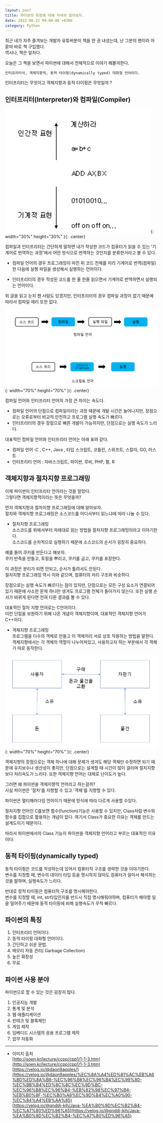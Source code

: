 ```yaml
---
layout: post
title: 파이썬의 특징에 대해 자세히 알아보자.
date: 2022-06-22 09:00:00 +0300
category: Python
---
```


최근 내가 자주 즐겨보는 개발자 유튜버분이 책을 한 권 내셨는데, 난 그분의 팬이라 아묻따 바로 책 구입했다.  
역시나, 책은 알차다.

오늘은 그 책을 보면서 파이썬에 대해서 전체적으로 이야기 해볼까한다.

```
인터프리터식, 객체지향적, 동적 타이핑(dynamically typed) 대화형 언어이다.
```

인터프리터는 무엇이고 객체지향과 동적 타이핑은 무엇일까 ?

## 인터프리터(Interpreter)와 컴파일(Compiler)

![compiler](/public/img/compiler.png){: width="30%" height="30%" }{: .center}

컴파일과 인터프리터는 간단하게 말하면 내가 작성한 코드가 컴퓨터가 읽을 수 있는 '기계어로 번역하는 과정'에서 어떤 방식으로 번역하는 것인지를 분류한거라고 볼 수 있다.

- 컴파일 언어의 경우 프로그래밍이 마친 뒤 코드 전체를 미리 기계어로 번역(컴파일)한 다음에 실행 파일을 생성해서 실행하는 언어이다.

- 인터프리터의 경우 작성된 코드를 한 줄 한줄 읽으면서 기계어로 번역하면서 실행되는 언어이다.

위 글을 읽고 눈치 챈 사람도 있겠지만, 인터프리터의 경우 컴파일 과정이 없기 때문에 따라서 컴파일 에러 또한 없다.

![compiler2](/public/img/compiler2.png){: width="70%" height="70%" }{: .center}

컴파일 언어와 인터프리터 언어의 가장 큰 차이는 속도다.

- 컴파일 언어의 단점으로 컴파일이라는 과정 때문에 개발 시간은 늘어나지만, 장점으로는 오류로부터 비교적 안전하고 프로그램 실행 속도가 빠르다.
- 인터프리터의 경우 장점으로 빠른 개발이 가능하지만, 단점으로는 실행 속도가 느리다.

대표적인 컴파일 언어와 인터프리터 언어는 아래 표와 같다.

- 컴파일 언어 :C , C++, Java , 타입 스크립트, 코틀린, 스위프트, 스칼라, GO, 러스트
- 인터프리터 언어 : 자바스크립트, 파이썬, 루비, PHP, 펄, R

## 객체지향과 절차지향 프로그래밍

이제 파이썬이 인터프리터 언어라는 것을 알았다.  
그렇다면 객체지향적이라는 뜻은 무엇을까?

먼저 객체지향과 절차지향 프로그래밍에 대해 알아보자.  
절차와 객체지향 프로그래밍은 소스코드를 어디서부터 읽느냐에 따라 나눌 수 있다.

- 절차지향 프로그래밍  
  소스코드를 위에서부터 차례대로 읽는 방법을 절차지향 프로그래밍이라고 이야기한다.  
  소스코드를 순차적으로 실행하기 때문에 소스코드의 순서가 굉장히 중요하다.

예를 들어 쿠키를 만든다고 해보자.  
쿠키 반죽을 만들고, 토핑을 뿌리고, 쿠키를 굽고, 쿠키를 포장한다.

이 과정은 분리가 되면 안되고, 순서가 틀려서도 안된다.  
절차지향 프로그래밍 역시 이와 같으며, 컴퓨터의 처리 구조와 비슷하다.

장점으로는 실행 속도가 빠르다는 점이 있지만, 단점으로는 모든 구성 요소가 연결되어 있기 때문에 사소한 문제 하나만 생겨도 프로그램 전체가 돌아가지 않는다. 또한 실행 순서가 바뀌게 된다면 전혀 다른 결과를 볼 수 있다.

대표적인 절차 지향 언어로는 C언어이다.  
이런 단점을 보완하기 위해 나온 개념이 객체지향이며, 대표적인 객체지향 언어가 C++이다.

- 객체지향 프로그래밍  
  프로그램을 다수의 객체로 만들고 이 객체끼리 서로 상호 작용하는 방법을 말한다.
  객체지향에서는 각 객체의 역할이 나누어져있고, 사용하고자 하는 부분에서 각 객체가 따로 동작한다.

![OPP](/public/img/OPP.png){: width="70%" height="70%" }{: .center}

객체지향의 장점으로는 객체 하나에 대해 문제가 생겨도 해당 객체만 수정하면 되기 때문에 유지보수나 생산성이 좋지만, 단점으로는 설계할 때 시간이 많이 걸리며 절치지향보다 처리속도가 느리다. 또한 객체지향 언어는 대체로 난이도가 높다.

그러면 왜 파이썬을 객체지향적 언어라고 하는걸까?  
사실 파이썬은 '절차'를 지향할 수 있고 '객체'를 지향할 수 있다.

파이썬은 멀티패러다임 언어이기 때문에 방식에 따라 다르게 사용할 수있다.

절차지향 언어인 C를보면 함수(function)기능은 사용할 수 있지만, Class처럼 변수와 함수를 집합으로 활용하는 개념이 없다. 여기서 Class가 중요한 이유는 객체를 만드는 설계도이기 때문이다.

따라서 파이썬에서의 Class 기능이 파이썬을 객체지향 언어라고 부르는 대표적인 이유이다.

## 동적 타이핑(dynamically typed)

동적 타이핑은 코드를 작성하는데 있어서 컴퓨터적 구조를 생략한 것을 이야기한다.  
변수를 지정할 때, 변수의 데이터 타입 등을 명시하지 않아도 컴퓨터가 알아서 해석하는 것을 말하며, 실행속도가 느리다.

반대로 정적 타이핑은 컴퓨터적 구조를 명시해야한다.  
변수를 지정할 때, int, str타입인지를 반드시 직접 명시해줘야하며, 컴퓨터가 해야할 일을 덜어주기 때문에 동적 타이핑에 비해 실행속도가 무척 빠르다.

## 파이썬의 특징

1. 인터프리터 언어이다.
2. 동적 타이핑 대화형 언어이다.
3. 간단하고 쉬운 문법.
4. 메모리 자동 관리( Garbage Collection)
5. 높은 확장성
6. 무료

## 파이썬 사용 분야

파이썬으로 할 수 있는 것은 굉장히 많다.

1. 인공지능 개발
2. 통계 및 분석
3. 웹 애플리케이션
4. 핀테크 및 블록체인
5. 게임 제작
6. 임베디드 시스템의 응용 프로그램 제작
7. 업무 자동화

---

- 이미지 출처  
  [http://soen.kr/lecture/ccpp/cpp1/1-1-3.htm](http://soen.kr/lecture/ccpp/cpp1/1-1-3.htm)  
  [https://velog.io/@daon9apples/](https://velog.io/@daon9apples/%EC%8A%A4%ED%81%AC%EB%A6%BD%ED%8A%B8-%EC%96%B8%EC%96%B4%EC%99%80-%EC%BB%B4%ED%8C%8C%EC%9D%BC-%EC%96%B8%EC%96%B4-%EB%82%98%EC%97%B4-%EB%B0%8F-%EC%B0%A8%EC%9D%B4%EC%A0%90-%EC%84%A4%EB%AA%85)  
  [https://velog.io/@qnddj-kjh/Java-%EA%B0%9D%EC%B2%B4-%EC%A7%80%ED%96%A5](https://velog.io/@qnddj-kjh/Java-%EA%B0%9D%EC%B2%B4-%EC%A7%80%ED%96%A5)
